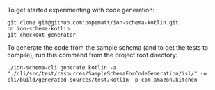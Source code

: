 
To get started experimenting with code generation:
```shell
git clone git@github.com:popematt/ion-schema-kotlin.git
cd ion-schema-kotlin
git checkout generator
```

To generate the code from the sample schema (and to get the tests to compile), run this command from the project root directory:
```shell
./ion-schema-cli generate kotlin -a "./cli/src/test/resources/SampleSchemaForCodeGeneration/isl/" -o cli/build/generated-sources/test/kotlin -p com.amazon.kitchen
```
